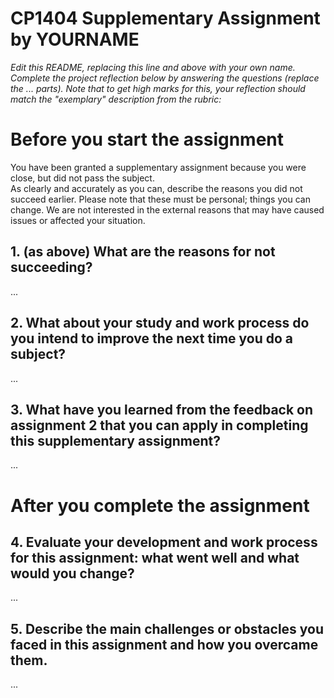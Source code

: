 # CP1404 Supplementary Assignment by YOURNAME

_Edit this README, replacing this line and above with your own name._  
_Complete the project reflection below by answering the questions (replace the ... parts)._
_Note that to get high marks for this, your reflection should match the "exemplary" description from the rubric:_

# Before you start the assignment

You have been granted a supplementary assignment because you were close, but did not pass the subject.  
As clearly and accurately as you can, describe the reasons you did not succeed earlier. Please note that these must be
personal; things you can change. We are not interested in the external reasons that may have caused issues or affected
your situation.

## 1. (as above) What are the reasons for not succeeding?

...

## 2. What about your study and work process do you intend to improve the next time you do a subject?

...

## 3. What have you learned from the feedback on assignment 2 that you can apply in completing this supplementary assignment?

...

# After you complete the assignment

## 4. Evaluate your development and work process for this assignment: what went well and what would you change?

...

## 5. Describe the main challenges or obstacles you faced in this assignment and how you overcame them.

...